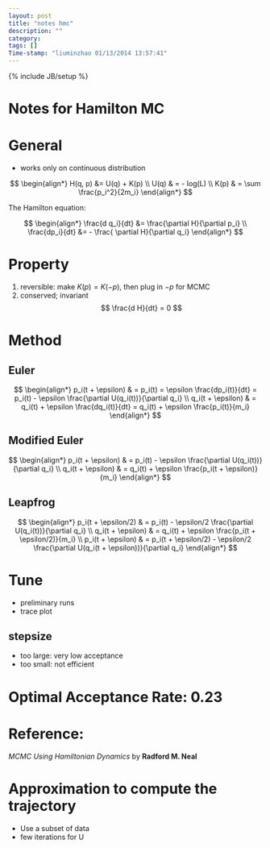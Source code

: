 ```yaml
---
layout: post
title: "notes hmc"
description: ""
category:
tags: []
Time-stamp: "liuminzhao 01/13/2014 13:57:41"
---
```

{% include JB/setup %}

Notes for Hamilton MC
===

# General

- works only on continuous distribution

$$
\begin{align*}
H(q, p) &= U(q) + K(p) \\
U(q) & = - log(L) \\
K(p) & = \sum \frac{p_i^2}{2m_i}
\end{align*}
$$

The Hamilton equation:

$$
\begin{align*}
\frac{d q_i}{dt} &=  \frac{\partial H}{\partial p_i} \\
\frac{dp_i}{dt} &=  - \frac{ \partial H}{\partial q_i}
\end{align*}
$$

# Property

1. reversible: make $K(p) = K(-p)$, then plug in $-p$ for MCMC
2. conserved; invariant
$$
\frac{d H}{dt} = 0
$$

# Method

## Euler

$$
\begin{align*}
p_i(t + \epsilon) & = p_i(t) = \epsilon \frac{dp_i(t)}{dt} = p_i(t) - \epsilon \frac{\partial U(q_i(t))}{\partial q_i} \\
q_i(t + \epsilon) & = q_i(t) + \epsilon \frac{dq_i(t)}{dt} = q_i(t) + \epsilon \frac{p_i(t)}{m_i}
\end{align*}
$$

## Modified Euler

$$
\begin{align*}
p_i(t + \epsilon) & =  p_i(t) - \epsilon \frac{\partial U(q_i(t))}{\partial q_i} \\
q_i(t + \epsilon) & =  q_i(t) + \epsilon \frac{p_i(t + \epsilon)}{m_i}
\end{align*}
$$

## Leapfrog

$$
\begin{align*}
p_i(t + \epsilon/2) & =  p_i(t) - \epsilon/2 \frac{\partial U(q_i(t))}{\partial q_i} \\
q_i(t + \epsilon) & =  q_i(t) + \epsilon \frac{p_i(t + \epsilon/2)}{m_i} \\
p_i(t + \epsilon) & =  p_i(t + \epsilon/2) - \epsilon/2 \frac{\partial U(q_i(t + \epsilon))}{\partial q_i}
\end{align*}
$$

# Tune

- preliminary runs
- trace plot

## stepsize

- too large: very low acceptance
- too small: not efficient

# Optimal Acceptance Rate: 0.23

# Reference:

*MCMC Using Hamiltonian Dynamics* by **Radford M. Neal**

# Approximation to compute the trajectory

- Use a subset of data
- few iterations for U
